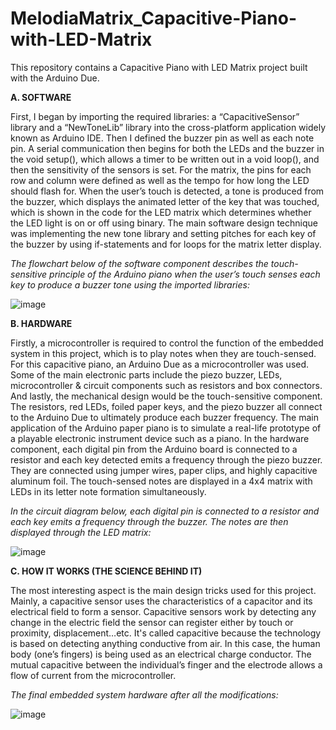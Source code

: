 # MelodiaMatrix_Capacitive-Piano-with-LED-Matrix
This repository contains a Capacitive Piano with LED Matrix project built with the Arduino Due.


**A. SOFTWARE**

First, I began by importing the required libraries: a “CapacitiveSensor” library and a “NewToneLib” library into the cross-platform application widely known as Arduino IDE. Then I defined the buzzer pin as well as each note pin. A serial communication then begins for both the LEDs and the buzzer in the void setup(), which allows a timer to be written out in a void loop(), and then the sensitivity of the sensors is set. For the matrix, the pins for each row and column were defined as well as the tempo for how long the LED should flash for. When the user’s touch is detected, a tone is produced from the buzzer, which displays the animated letter of the key that was touched, which is shown in the code for the LED matrix which determines whether the LED light is on or off using binary. The main software design technique was implementing the new tone library and setting pitches for each key of the buzzer by using if-statements and for loops for the matrix letter display.

_The flowchart below of the software component describes the touch-sensitive principle of the Arduino piano when the user’s touch senses each key to produce a buzzer tone using the imported libraries:_

![image](https://github.com/samson-ashna/Capacitive-Piano-with-LED-Matrix/assets/46391817/06cde9fb-72ab-41f1-a942-fe8828d28b4d)

**B. HARDWARE**

Firstly, a microcontroller is required to control the function of the embedded system in this project, which is to play notes when they are touch-sensed. For this capacitive piano, an Arduino Due as a microcontroller was used. Some of the main electronic parts include the piezo buzzer, LEDs, microcontroller & circuit components such as resistors and box connectors. And lastly, the mechanical design would be the touch-sensitive component. The resistors, red LEDs, foiled paper keys, and the piezo buzzer all connect to the Arduino Due to ultimately produce each buzzer frequency. The main application of the Arduino paper piano is to simulate a real-life prototype of a playable electronic instrument device such as a piano. In the hardware component, each digital pin from the Arduino board is connected to a resistor and each key detected emits a frequency through the piezo buzzer. They are connected using jumper wires, paper clips, and highly capacitive aluminum foil. The touch-sensed notes are displayed in a 4x4 matrix with LEDs in its letter note formation simultaneously.

_In the circuit diagram below, each digital pin is connected to a resistor and each key emits a frequency through the buzzer. The notes are then displayed through the LED matrix:_

![image](https://github.com/samson-ashna/Capacitive-Piano-with-LED-Matrix/assets/46391817/4cf083a0-2699-49d1-bae0-1835a6b3e89c)

**C. HOW IT WORKS (THE SCIENCE BEHIND IT)**

The most interesting aspect is the main design tricks used for this project. Mainly, a capacitive sensor uses the characteristics of a capacitor and its electrical field to form a sensor. Capacitive sensors work by detecting any change in the electric field the sensor can register either by touch or proximity, displacement…etc. It's called capacitive because the technology is based on detecting anything conductive from air. In this case, the human body (one’s fingers) is being used as an electrical charge conductor. The mutual capacitive between the individual’s finger and the electrode allows a flow of current from the microcontroller.

_The final embedded system hardware after all the modifications:_

![image](https://github.com/samson-ashna/Capacitive-Piano-with-LED-Matrix/assets/46391817/3f077923-c183-4d71-aba8-8b2fac85569e)
